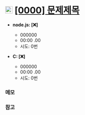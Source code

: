 # <img src='https://doky.space/assets/icpclev/bsgdpr05.svg' height=23px> [[0000] 문제제목](http://icpc.me/0000)

- **node.js: [:x:]**
  - 000000
  - 00:00 .00
  - 시도: 0번

- **C: [:x:]**
  - 000000
  - 00:00 .00
  - 시도: 0번

### 메모


### 참고

